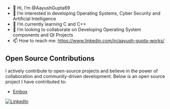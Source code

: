 - 👋 Hi, I’m @AayushGupta69
- 👀 I’m interested in developing Operating Systems, Cyber Security and Artificial Intelligence
- 🌱 I’m currently learning C and C++
- 💞️ I’m looking to collaborate on Developing Operating System components and Qt Projects 
- 📫 How to reach me: https://www.linkedin.com/in/aayush-gupta-works/ 

## Open Source Contributions

I actively contribute to open-source projects and believe in the power of collaboration and community-driven development. Below is an open source project I have contributed to:

- [Embox](https://github.com/embox/embox)

[![LinkedIn](https://img.shields.io/badge/LinkedIn-Connect-blue?style=flat-square&logo=linkedin)](https://www.linkedin.com/in/aayush-gupta-works/)

<!---
AayushGupta69/AayushGupta69 is a ✨ special ✨ repository because its `README.md` (this file) appears on your GitHub profile.
You can click the Preview link to take a look at your changes.
--->
